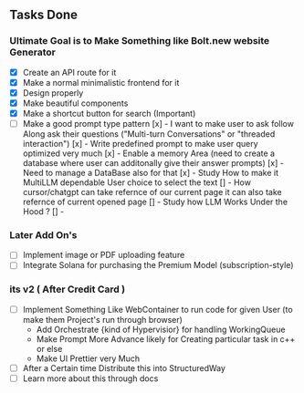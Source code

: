 ## Tasks Done
### Ultimate Goal is to Make Something like Bolt.new website Generator

- [x] Create an API route for it
- [x] Make a normal minimalistic frontend for it
- [x] Design properly
- [x] Make beautiful components
- [x] Make a shortcut button for search (Important)
- [ ] Make a good prompt type pattern
    [x] - I want to make user to ask follow Along ask their questions ("Multi-turn Conversations" or "threaded interaction")
    [x]  - Write predefined prompt to make user query optimized very much
    [x]  - Enable a memory Area (need to create a database where user can additonally give their answer prompts)
    [x]  - Need to manage a DataBase also for that 
    [x]  - Study How to make it MultiLLM dependable User choice to select the text
    []  - How cursor/chatgpt can take refernce of our current page it can also take refernce of current opened page
    []  - Study how LLM Works Under the Hood ?
    []  - 

### Later Add On's
- [ ] Implement image or PDF uploading feature
- [ ] Integrate Solana for purchasing the Premium Model (subscription-style)
### its v2 ( After Credit Card )
- [ ] Implement Something Like WebContainer to run code for given User (to make them Project's run through browser)
    - Add Orchestrate {kind of Hypervisior} for handling WorkingQueue
    - Make Prompt More Advance likely for Creating particular task in c++ or else
    - Make UI Prettier very Much
- [ ] After a Certain time Distribute this into StructuredWay
- [ ] Learn more about this through docs